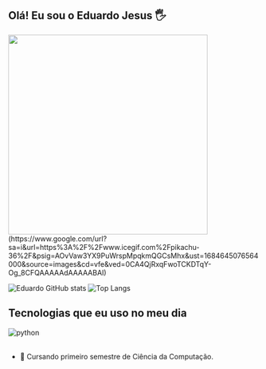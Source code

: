 ## Olá! Eu sou o Eduardo Jesus 🖐️

<div>
  <a href"https://github.com/EdwJezus"
  <img height = "400cm" src="https://github-readme-stats.vercel.app/api?username=EdwJezus&show_icons=true&theme=tokyonight&count_private=true">
  <img height = "400cm" src="https://github-readme-stats.vercel.app/api/top-langs/?username=EdwJezus&layout=compact&theme=tokyonight">
</div>
(https://www.google.com/url?sa=i&url=https%3A%2F%2Fwww.icegif.com%2Fpikachu-36%2F&psig=AOvVaw3YX9PuWrspMpqkmQGCsMhx&ust=1684645076564000&source=images&cd=vfe&ved=0CA4QjRxqFwoTCKDTqY-Og_8CFQAAAAAdAAAAABAI)


![Eduardo GitHub stats](https://github-readme-stats.vercel.app/api?username=EdwJezus&show_icons=true&theme=tokyonight&count_private=true)
![Top Langs](https://github-readme-stats.vercel.app/api/top-langs/?username=EdwJezus&layout=compact&theme=tokyonight)

## Tecnologias que eu uso no meu dia

<div style="display: inline_block">
  <img align="center" alt="python" src="https://img.shields.io/badge/Python-3776AB?style=for-the-badge&logo=python&logoColor=white" />
</div><br/>

- 📒 Cursando primeiro semestre de Ciência da Computação.
